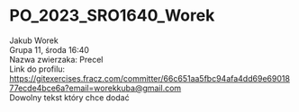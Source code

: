 # PO_2023_SRO1640_Worek

Jakub Worek  
Grupa 11, środa 16:40  
Nazwa zwierzaka: Precel  
Link do profilu: https://gitexercises.fracz.com/committer/66c651aa5fbc94afa4dd69e6901877ecde4bce6a?email=worekkuba@gmail.com  
Dowolny tekst który chce dodać  